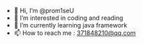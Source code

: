 - 👋 Hi, I’m @prom1seU
- 👀 I’m interested in coding and reading
- 🌱 I’m currently learning java framework
- 📫 How to reach me : 371848210@qq.com

<!---
prom1seU/prom1seU is a ✨ special ✨ repository because its `README.md` (this file) appears on your GitHub profile.
You can click the Preview link to take a look at your changes.
--->
